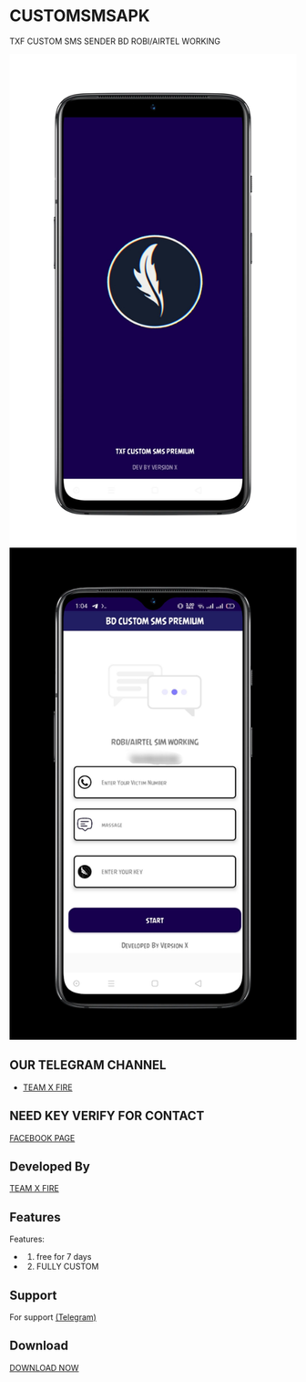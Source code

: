 # CUSTOMSMSAPK

  TXF CUSTOM SMS SENDER BD ROBI/AIRTEL WORKING
   
 ![Logo](1686262010994_100.PNG)
 ![Logo](IMG_20230609_010804.jpg)

 
  

  

  

 ## OUR TELEGRAM CHANNEL

  

 - [TEAM X FIRE](https://t.me/TXF2022) 

## NEED KEY VERIFY FOR CONTACT 
 <a href="https://www.facebook.com/team.x.fire.official">FACEBOOK PAGE</a> 

  
  

  

 ## Developed By

  

  

 <a href="https://www.facebook.com/team.x.fire.official">TEAM X FIRE</a> 

  

  

 ## Features 

  

  

  

 Features:  

 - 1)  free for 7 days

 - 2) FULLY CUSTOM


  

  

  

  

 ## Support 

  

 For support <a href="https://t.me/v3rsionx">(Telegram)</a>

  

  

 ## Download  

 <a href="https://github.com/teamxfire/CUSTOMSMSAPK/blob/main/TXF%20CUSTOM%20SMS%20PREMIUM%20V1.1.apk">DOWNLOAD NOW</a> 

 


